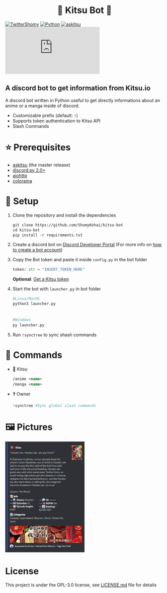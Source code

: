 <h1  align="center">
🦊 Kitsu Bot 🦊
</h1>

[![TwitterShomy](https://img.shields.io/badge/-shomykohai-1DA1F2?style=flat&logo=twitter&logoColor=white&labelColor=1DA1F2)](https://twitter.com/shomykohai)
[![Python](https://img.shields.io/badge/Python-3.8%20%7C%203.9%20%7C%203.10-yellow?style=flat&logo=python&logoColor=white&color=FFD43B&labelColor=306998)](https://www.python.org/downloads/)
[![askitsu](https://img.shields.io/pypi/v/askitsu?label=askitsu&logo=pypi&logoColor=white&labelColor=blue&color=9cf)](https://github.com/ShomyKohai/askitsu)
[![Discord Py](https://img.shields.io/pypi/v/discord.py?label=discord.py&logo=pypi&logoColor=white&labelColor=blue&color=9cf)](https://github.com/Rapptz/discord.py)


##  **A discord bot to get information from Kitsu.io** 

A discord bot written in Python useful to get directly informations about an anime or a manga inside of discord.
* Customizable prefix (default: `!`)
* Supports token authentication to Kitsu API
* Slash Commands



# ⭐ **Prerequisites**
- [askitsu](https://github.com/ShomyKohai/askitsu) (the master release)
- [discord.py 2.0+](https://pypi.org/project/discord.py/)
- [aiohttp](https://pypi.org/project/aiohttp/)
- [colorama](https://pypi.org/project/colorama/)


# 🔧 **Setup**

1. Clone the repository and install the dependencies
    ```shell
    git clone https://github.com/ShomyKohai/kitsu-bot
    cd kitsu-bot
    pip install -r requirements.txt
    ```

2. Create a discord bot on [Discord Developer Portal](https://discord.com/developers/applications) (For more info on [how to create a bot account](https://discordpy.readthedocs.io/en/stable/discord.html))

3. Copy the Bot token and paste it inside `config.py` in the bot folder 
    ```python
    token: str = "INSERT_TOKEN_HERE"
    ```
    **Optional**: [Get a Kitsu token](https://askitsu.readthedocs.io/en/master/token.html)

4. Start the bot with `launcher.py` in bot folder
    ```py
    #Linux/MacOS
    python3 launcher.py


    #Windows
    py launcher.py
    ```

5. Run `!synctree` to sync shash commands
# 💎 **Commands**

* 🦊 Kitsu
    ```html
    /anime <name>
    /manga <name>
    ```

* ❓ Owner
    ```py
    !synctree #Sync global slash commands
    ```

# 🖼️ **Pictures**

<img src="https://github.com/ShomyKohai/kitsu-bot/blob/main/assets/anime.png?raw=true" width=50%></a>
![]( )
# License
This project is under the GPL-3.0 license, see [LICENSE.md](LICENSE) file for details

